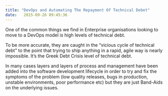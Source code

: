 ```yaml
---
title: "DevOps and Automating The Repayment Of Technical Debet"
date:   2015-09-26 09:45:36
---
```


One of the common things we find in Enterprise organisations looking to move to a DevOps model is high levels of technical debt.

To be more accurate, they are caught in the “vicious cycle of technical debt” to the point that trying to ship anything in a rapid, agile way is nearly impossible. It’s the Greek Debt Crisis level of technical debt.

In many cases layers and layers of process and management have been added into the software development lifecycle in order to try and fix the symptoms of the problem (low quality releases, bugs in production, unstable environments, poor performance etc) but they are just Band-Aids on the underlying issues.